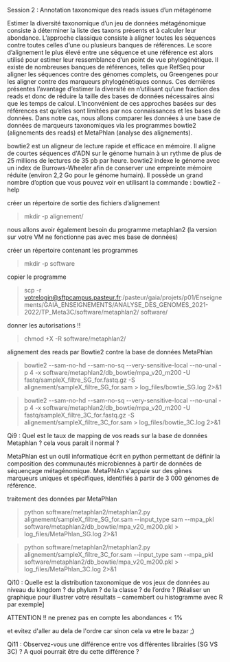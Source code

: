 Session 2 : Annotation taxonomique des reads issues d’un métagénome

Estimer la diversité taxonomique d’un jeu de données métagénomique consiste à déterminer la liste des taxons présents et à calculer leur abondance. L’approche classique consiste à aligner toutes les séquences contre toutes celles d’une ou plusieurs banques de références. Le score d’alignement le plus élevé entre une séquence et une référence est alors utilisé pour estimer leur ressemblance d’un point de vue phylogénétique. Il existe de nombreuses banques de références, telles que RefSeq pour aligner les séquences contre des génomes complets, ou Greengenes pour les aligner contre des marqueurs phylogénétiques connus. Ces dernières présentes l’avantage d’estimer la diversité en n’utilisant qu’une fraction des reads et donc de réduire la taille des bases de données nécessaires ainsi que les temps de calcul. L’inconvénient de ces approches basées sur des références est qu’elles sont limitées par nos connaissances et les bases de données. 
Dans notre cas, nous allons comparer les données à une base de données de marqueurs taxonomiques via les programmes bowtie2 (alignements des reads) et MetaPhlan (analyse des alignements).

bowtie2 est un aligneur de lecture rapide et efficace en mémoire. Il aligne de courtes séquences d'ADN sur le génome humain à un rythme de plus de 25 millions de lectures de 35 pb par heure. bowtie2 indexe le génome avec un index de Burrows-Wheeler afin de conserver une empreinte mémoire réduite (environ 2,2 Go pour le génome humain). Il possède un grand nombre d’option que vous pouvez voir en utilisant la commande : bowtie2 -help

créer un répertoire de sortie des fichiers d’alignement

> mkdir  -p  alignement/

nous allons avoir également besoin du programme metaphlan2 (la version sur votre VM ne fonctionne pas avec mes base de données)

créer un répertoire contenant les programmes

> mkdir -p software

copier le programme

> scp -r votrelogin@sftpcampus.pasteur.fr:/pasteur/gaia/projets/p01/Enseignements/GAIA_ENSEIGNEMENTS/ANALYSE_DES_GENOMES_2021-2022/TP_Meta3C/software/metaphlan2/ software/

donner les autorisations !!

> chmod +X -R software/metaphlan2/

alignement des reads par Bowtie2 contre la base de données MetaPhlan

> bowtie2  --sam-no-hd  --sam-no-sq  --very-sensitive-local  --no-unal  -p 4  -x software/metaphlan2/db_bowtie/mpa_v20_m200 -U fastq/sampleX_filtre_SG_for.fastq.gz  -S alignement/sampleX_filtre_SG_for.sam  >  log_files/bowtie_SG.log  2>&1

> bowtie2  --sam-no-hd  --sam-no-sq  --very-sensitive-local  --no-unal  -p 4  -x software/metaphlan2/db_bowtie/mpa_v20_m200  -U fastq/sampleX_filtre_3C_for.fastq.gz  -S alignement/sampleX_filtre_3C_for.sam  >  log_files/bowtie_3C.log  2>&1

Qi9 : Quel est le taux de mapping de vos reads sur la base de données Metaphlan ? cela vous parait il normal ?

MetaPhlan est un outil informatique écrit en python permettant de définir la composition des communautés microbiennes à partir de données de séquençage métagénomique. MetaPhlAn s'appuie sur des gènes marqueurs uniques et spécifiques, identifiés à partir de 3 000 génomes de référence.

traitement des données par MetaPhlan

> python  software/metaphlan2/metaphlan2.py  alignement/sampleX_filtre_SG_for.sam  --input_type sam  --mpa_pkl  software/metaphlan2/db_bowtie/mpa_v20_m200.pkl  >  log_files/MetaPhlan_SG.log  2>&1

> python software/metaphlan2/metaphlan2.py  alignement/sampleX_filtre_3C_for.sam  --input_type sam  --mpa_pkl  software/metaphlan2/db_bowtie/mpa_v20_m200.pkl  >  log_files/MetaPhlan_3C.log  2>&1

Qi10 : Quelle est la distribution taxonomique de vos jeux de données au niveau du kingdom ? du phylum ? de la classe ? de l’ordre ? [Réaliser un graphique pour illustrer votre résultats – camembert ou histogramme avec R par exemple] 

ATTENTION !! ne prenez pas en compte les abondances < 1%

et evitez d'aller au dela de l'ordre car sinon cela va etre le bazar ;)

Qi11 : Observez-vous une différence entre vos différentes librairies (SG VS 3C) ? A quoi pourrait être du cette différence ?

 

  


